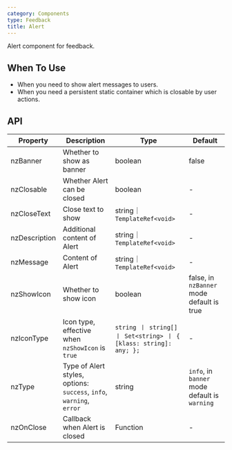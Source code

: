 ```yaml
---
category: Components
type: Feedback
title: Alert
---
```


Alert component for feedback.

## When To Use

- When you need to show alert messages to users.
- When you need a persistent static container which is closable by user actions.

## API

| Property | Description | Type | Default |
| -------- | ----------- | ---- | ------- |
| nzBanner | Whether to show as banner | boolean | false |
| nzClosable | Whether Alert can be closed | boolean | - |
| nzCloseText | Close text to show | string｜`TemplateRef<void>` | - |
| nzDescription | Additional content of Alert | string｜`TemplateRef<void>` | - |
| nzMessage | Content of Alert | string｜`TemplateRef<void>` | - |
| nzShowIcon | Whether to show icon | boolean | false, in `nzBanner` mode default is true |
| nzIconType | Icon type, effective when `nzShowIcon` is `true` | `string 丨 string[] 丨 Set<string> 丨 { [klass: string]: any; };` | - |
| nzType | Type of Alert styles, options: `success`, `info`, `warning`, `error` | string | `info`, in `banner` mode default is `warning` |
| nzOnClose | Callback when Alert is closed | Function | - |
